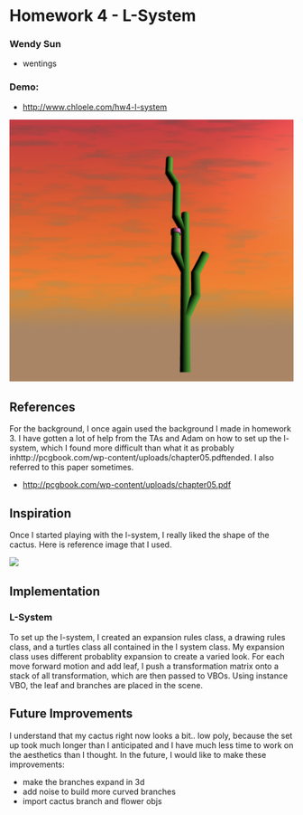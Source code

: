 # Homework 4 - L-System

### Wendy Sun
- wentings

### Demo: 
- http://www.chloele.com/hw4-l-system

![](demo1.png) 


## References

For the background, I once again used the background I made in homework 3.
I have gotten a lot of help from the TAs and Adam on how to set up the l-system, which I found more difficult than what it as probably inhttp://pcgbook.com/wp-content/uploads/chapter05.pdftended. I also referred to this paper sometimes. 
- http://pcgbook.com/wp-content/uploads/chapter05.pdf


## Inspiration
Once I started playing with the l-system, I really liked the shape of the cactus. Here is reference image that I used. 

![](inspo.png) 

## Implementation

### L-System
To set up the l-system, I created an expansion rules class, a drawing rules class, and a turtles class all contained in the l system class. My expansion class uses different probablity expansion to create a varied look. For each move forward motion and add leaf, I push a transformation matrix onto a stack of all transformation, which are then passed to VBOs. Using instance VBO, the leaf and branches are placed in the scene.


## Future Improvements

I understand that my cactus right now looks a bit.. low poly, because the set up took much longer than I anticipated and I have much less time to work on the aesthetics than I thought. In the future, I would like to make these improvements:
 - make the branches expand in 3d
 - add noise to build more curved branches
 - import cactus branch and flower objs

 
